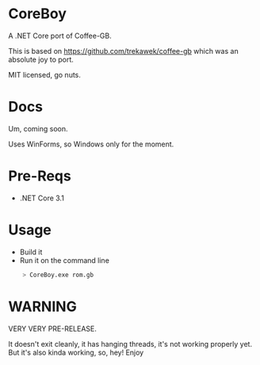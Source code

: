 # CoreBoy

A .NET Core port of Coffee-GB.

This is based on https://github.com/trekawek/coffee-gb which was an absolute joy to port.

MIT licensed, go nuts.

# Docs

Um, coming soon.

Uses WinForms, so Windows only for the moment.

# Pre-Reqs

* .NET Core 3.1

# Usage

* Build it
* Run it on the command line

```bash
	> CoreBoy.exe rom.gb
```

# WARNING

VERY VERY PRE-RELEASE.

It doesn't exit cleanly, it has hanging threads, it's not working properly yet.
But it's also kinda working, so, hey! Enjoy